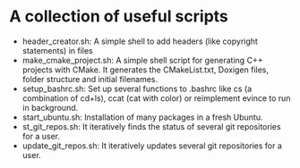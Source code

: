 # A collection of useful scripts

* header_creator.sh: A simple shell to add headers (like copyright statements) in files
* make_cmake_project.sh: A simple shell script for generating C++ projects with CMake. It generates the CMakeList.txt, Doxigen files, folder structure and initial filenames.
* setup_bashrc.sh: Set up several functions to .bashrc like cs (a combination of cd+ls), ccat (cat with color) or reimplement evince to run in background.
* start_ubuntu.sh: Installation of many packages in a fresh Ubuntu.
* st_git_repos.sh: It iteratively finds the status of several git repositories for a user. 
* update_git_repos.sh: It iteratively updates several git repositories for a user.
